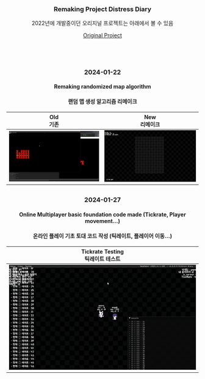 <div align = "center">

### Remaking Project Distress Diary

2022년에 개발중이던 오리지널 프로젝트는 아래에서 볼 수 있음

<a href = "https://github.com/ABER1047/Distress_diary_multiplayer"> Original Project </a>

</br></br>

##

### 2024-01-22

#### Remaking randomized map algorithm
#### 랜덤 맵 생성 알고리즘 리메이크

|Old</br>기존|New</br>리메이크|
|---|---|
|<img src = "imgs/old random map algorithm.gif"></img>|<img src = "imgs/distress diary remake random map algorithm.gif">|


##

### 2024-01-27

#### Online Multiplayer basic foundation code made (Tickrate, Player movement...)
#### 온라인 플레이 기초 토대 코드 작성 (틱레이트, 플레이어 이동...)

|Tickrate Testing</br>틱레이트 테스트|
|---|
|<img src = "imgs/multiplayer test.gif"></img>|


</div>
